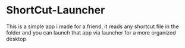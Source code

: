 # ShortCut-Launcher
This is a simple app i made for a friend, it reads any shortcut file in the folder and you can launch that app via launcher for a more organized desktop
